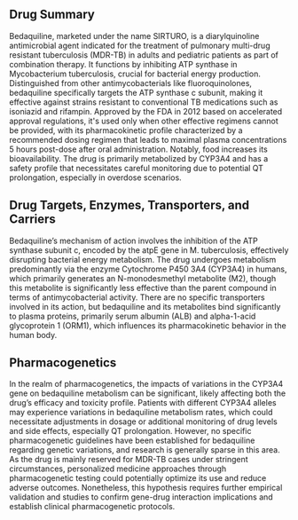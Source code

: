 ## Drug Summary
Bedaquiline, marketed under the name SIRTURO, is a diarylquinoline antimicrobial agent indicated for the treatment of pulmonary multi-drug resistant tuberculosis (MDR-TB) in adults and pediatric patients as part of combination therapy. It functions by inhibiting ATP synthase in Mycobacterium tuberculosis, crucial for bacterial energy production. Distinguished from other antimycobacterials like fluoroquinolones, bedaquiline specifically targets the ATP synthase c subunit, making it effective against strains resistant to conventional TB medications such as isoniazid and rifampin. Approved by the FDA in 2012 based on accelerated approval regulations, it's used only when other effective regimens cannot be provided, with its pharmacokinetic profile characterized by a recommended dosing regimen that leads to maximal plasma concentrations 5 hours post-dose after oral administration. Notably, food increases its bioavailability. The drug is primarily metabolized by CYP3A4 and has a safety profile that necessitates careful monitoring due to potential QT prolongation, especially in overdose scenarios.

## Drug Targets, Enzymes, Transporters, and Carriers
Bedaquiline’s mechanism of action involves the inhibition of the ATP synthase subunit c, encoded by the atpE gene in M. tuberculosis, effectively disrupting bacterial energy metabolism. The drug undergoes metabolism predominantly via the enzyme Cytochrome P450 3A4 (CYP3A4) in humans, which primarily generates an N-monodesmethyl metabolite (M2), though this metabolite is significantly less effective than the parent compound in terms of antimycobacterial activity. There are no specific transporters involved in its action, but bedaquiline and its metabolites bind significantly to plasma proteins, primarily serum albumin (ALB) and alpha-1-acid glycoprotein 1 (ORM1), which influences its pharmacokinetic behavior in the human body.

## Pharmacogenetics
In the realm of pharmacogenetics, the impacts of variations in the CYP3A4 gene on bedaquiline metabolism can be significant, likely affecting both the drug’s efficacy and toxicity profile. Patients with different CYP3A4 alleles may experience variations in bedaquiline metabolism rates, which could necessitate adjustments in dosage or additional monitoring of drug levels and side effects, especially QT prolongation. However, no specific pharmacogenetic guidelines have been established for bedaquiline regarding genetic variations, and research is generally sparse in this area. As the drug is mainly reserved for MDR-TB cases under stringent circumstances, personalized medicine approaches through pharmacogenetic testing could potentially optimize its use and reduce adverse outcomes. Nonetheless, this hypothesis requires further empirical validation and studies to confirm gene-drug interaction implications and establish clinical pharmacogenetic protocols.
